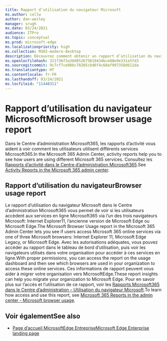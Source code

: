 ```yaml
---
title: Rapport d’utilisation du navigateur Microsoft
ms.author: collw
author: dan-wesley
manager: srugh
ms.date: 03/24/2021
audience: ITPro
ms.topic: conceptual
ms.prod: microsoft-edge
ms.localizationpriority: high
ms.collection: M365-modern-desktop
description: Découvrez comment obtenir un rapport d’utilisation du navigateur pour votre organisation.
ms.openlocfilehash: 321f36f3a38d852675819434bce88e9e331e5fd3
ms.sourcegitcommit: 9c7cf7ce088c78205cbd6f4c68af997358d611da
ms.translationtype: HT
ms.contentlocale: fr-FR
ms.lasthandoff: 03/24/2021
ms.locfileid: "11448311"
---
```

# <a name="microsoft-browser-usage-report"></a><span data-ttu-id="cdbbf-103">Rapport d’utilisation du navigateur Microsoft</span><span class="sxs-lookup"><span data-stu-id="cdbbf-103">Microsoft browser usage report</span></span>

<span data-ttu-id="cdbbf-104">Dans le Centre d’administration Microsoft365, les rapports d’activité vous aident à voir comment les utilisateurs utilisent différents services Microsoft365.</span><span class="sxs-lookup"><span data-stu-id="cdbbf-104">In the Microsoft 365 Admin Center, activity reports help you to see how users are using different Microsoft 365 services.</span></span> <span data-ttu-id="cdbbf-105">Consultez les [Rapports d’activité dans le Centre d’administration Microsoft365](https://docs.microsoft.com/microsoft-365/admin/activity-reports/activity-reports?view=o365-worldwide).</span><span class="sxs-lookup"><span data-stu-id="cdbbf-105">See [Activity Reports in the Microsoft 365 admin center](https://docs.microsoft.com/microsoft-365/admin/activity-reports/activity-reports?view=o365-worldwide).</span></span>

## <a name="browser-usage-report"></a><span data-ttu-id="cdbbf-106">Rapport d’utilisation du navigateur</span><span class="sxs-lookup"><span data-stu-id="cdbbf-106">Browser usage report</span></span>

<span data-ttu-id="cdbbf-107">Le rapport d’utilisation du navigateur Microsoft dans le Centre d’administration Microsoft365 vous permet de voir si les utilisateurs accèdent aux services en ligne Microsoft365 via l’un des trois navigateurs Microsoft: Internet Explorer11, l’ancienne version de Microsoft Edge ou Microsoft Edge.</span><span class="sxs-lookup"><span data-stu-id="cdbbf-107">The Microsoft Browser Usage report in the Microsoft 365 Admin Center lets you see if users access Microsoft 365 online services via one of three Microsoft browsers: Internet Explorer 11, Microsoft Edge Legacy, or Microsoft Edge.</span></span> <span data-ttu-id="cdbbf-108">Avec les autorisations adéquates, vous pouvez accéder au rapport dans le tableau de bord d’utilisation, puis voir les navigateurs utilisés dans votre organisation pour accéder à ces services en ligne.</span><span class="sxs-lookup"><span data-stu-id="cdbbf-108">With proper permissions, you can access the report on the usage dashboard and then see which browsers are used in your organization to access these online services.</span></span> <span data-ttu-id="cdbbf-109">Ces informations de rapport peuvent vous aider à migrer votre organisation vers MicrosoftEdge.</span><span class="sxs-lookup"><span data-stu-id="cdbbf-109">These report insights can help you migrate your organization to Microsoft Edge.</span></span> <span data-ttu-id="cdbbf-110">Pour en savoir plus sur l’accès et l’utilisation de ce rapport, voir les [Rapports Microsoft365 dans le Centre d’administration – Utilisation du navigateur Microsoft](https://docs.microsoft.com/microsoft-365/admin/activity-reports/browser-usage-report?view=o365-worldwide).</span><span class="sxs-lookup"><span data-stu-id="cdbbf-110">To learn how access and use this report, see [Microsoft 365 Reports in the admin center - Microsoft browser usage](https://docs.microsoft.com/microsoft-365/admin/activity-reports/browser-usage-report?view=o365-worldwide).</span></span>

## <a name="see-also"></a><span data-ttu-id="cdbbf-111">Voir également</span><span class="sxs-lookup"><span data-stu-id="cdbbf-111">See also</span></span>

- [<span data-ttu-id="cdbbf-112">Page d’accueil MicrosoftEdge Entreprise</span><span class="sxs-lookup"><span data-stu-id="cdbbf-112">Microsoft Edge Enterprise landing page</span></span>](https://aka.ms/EdgeEnterprise)
